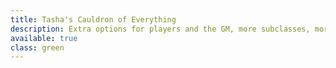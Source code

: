 ```yaml
---
title: Tasha's Cauldron of Everything
description: Extra options for players and the GM, more subclasses, more monsters, more optional rules.
available: true
class: green
---
```

